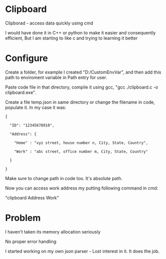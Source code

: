 # Clipboard
Clipborad - access data quickly using cmd

I would have done it in C++ or python to make it easier and consequently efficient, But I am starting to like c and trying to learning it better

# Configure

Create a folder, for example I created "D:/CustomEnvVar", and then add this path to enviroment variable in Path entry for user.

Paste code file in that directory, compile it using gcc, "gcc ./clipboard.c -o clipboard.exe". 

Create a file temp.json in same directory or change the filename in code, populate it. In my case it was:

    {
  
      "ID": "12345678910",
  
      "Address": { 
  
        "Home" : "xyz street, house number n, City, State, Country",
    
        "Work" : "abc street, office number m, City, State, Country"
    
      }

    }

Make sure to change path in code too. It's absolute path. 

Now you can access work address my putting following command in cmd:

  "clipboard Address Work"

# Problem

I haven't taken its memory allocation seriously

No proper error handling 

I started working on my own json parser - Lost interest in it. It does the job.
